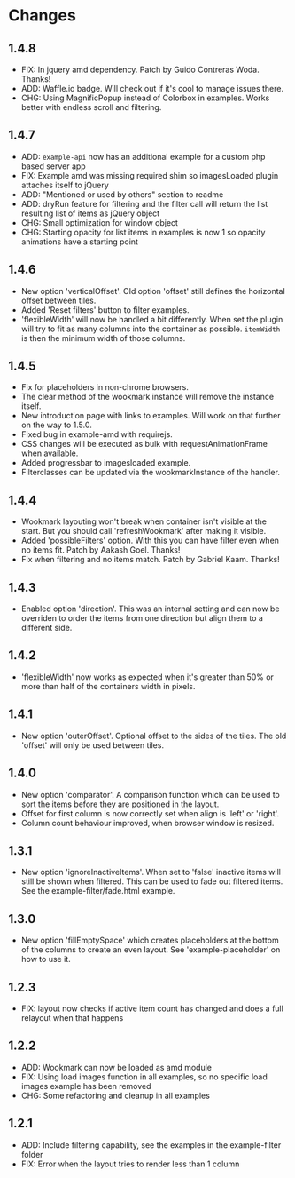 # Changes

## 1.4.8

* FIX: In jquery amd dependency. Patch by Guido Contreras Woda. Thanks!
* ADD: Waffle.io badge. Will check out if it's cool to manage issues there.
* CHG: Using MagnificPopup instead of Colorbox in examples. Works better with endless scroll and filtering.

## 1.4.7
* ADD: `example-api` now has an additional example for a custom php based server app
* FIX: Example amd was missing required shim so imagesLoaded plugin attaches itself to jQuery
* ADD: "Mentioned or used by others" section to readme
* ADD: dryRun feature for filtering and the filter call will return the list resulting list of items as jQuery object
* CHG: Small optimization for window object
* CHG: Starting opacity for list items in examples is now 1 so opacity animations have a starting point

## 1.4.6
* New option 'verticalOffset'. Old option 'offset' still defines the horizontal offset between tiles.
* Added 'Reset filters' button to filter examples.
* 'flexibleWidth' will now be handled a bit differently. When set the plugin will try to fit as many columns into the container as possible. `itemWidth` is then the minimum width of those columns.

## 1.4.5
* Fix for placeholders in non-chrome browsers.
* The clear method of the wookmark instance will remove the instance itself.
* New introduction page with links to examples. Will work on that further on the way to 1.5.0.
* Fixed bug in example-amd with requirejs.
* CSS changes will be executed as bulk with requestAnimationFrame when available.
* Added progressbar to imagesloaded example.
* Filterclasses can be updated via the wookmarkInstance of the handler.

## 1.4.4
* Wookmark layouting won't break when container isn't visible at the start. But you should call 'refreshWookmark' after making it visible.
* Added 'possibleFilters' option. With this you can have filter even when no items fit. Patch by Aakash Goel. Thanks!
* Fix when filtering and no items match. Patch by Gabriel Kaam. Thanks!

## 1.4.3
* Enabled option 'direction'. This was an internal setting and can now be overriden to order the items from one direction but align them to a different side.

## 1.4.2
* 'flexibleWidth' now works as expected when it's greater than 50% or more than half of the containers width in pixels.

## 1.4.1
* New option 'outerOffset'. Optional offset to the sides of the tiles. The old 'offset' will only be used between tiles.

## 1.4.0
* New option 'comparator'. A comparison function which can be used to sort the items before they are positioned in the layout.
* Offset for first column is now correctly set when align is 'left' or 'right'.
* Column count behaviour improved, when browser window is resized.

## 1.3.1
* New option 'ignoreInactiveItems'. When set to 'false' inactive items will still be shown when filtered. This can be used to fade out filtered items. See the example-filter/fade.html example.

## 1.3.0
* New option 'fillEmptySpace' which creates placeholders at the bottom of the columns to create an even layout. See 'example-placeholder' on how to use it.

## 1.2.3
* FIX: layout now checks if active item count has changed and does a full relayout when that happens

## 1.2.2
* ADD: Wookmark can now be loaded as amd module
* FIX: Using load images function in all examples, so no specific load images example has been removed
* CHG: Some refactoring and cleanup in all examples

## 1.2.1
* ADD: Include filtering capability, see the examples in the example-filter folder
* FIX: Error when the layout tries to render less than 1 column
